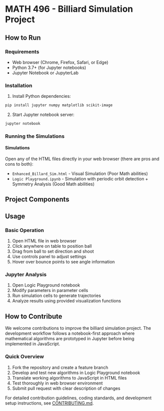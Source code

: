 # MATH 496 - Billiard Simulation Project

## How to Run

### Requirements

- Web browser (Chrome, Firefox, Safari, or Edge)
- Python 3.7+ (for Jupyter notebooks)
- Jupyter Notebook or JupyterLab

### Installation

1. Install Python dependencies:
```bash
pip install jupyter numpy matplotlib scikit-image
```

2. Start Jupyter notebook server:
```bash
jupyter notebook
```

### Running the Simulations

#### Simulations
Open any of the HTML files directly in your web browser (there are pros and cons to both):
- `Enhanced_Billard_Sim.html` - Visual Simulation (Poor Math abilities)
- `Logic Playground.ipynb` - Simulation with periodic orbit detection + Symmetry Analysis (Good Math abilities)

## Project Components

## Usage

### Basic Operation
1. Open HTML file in web browser
2. Click anywhere on table to position ball
3. Drag from ball to set direction and shoot
4. Use controls panel to adjust settings
5. Hover over bounce points to see angle information

### Jupyter Analysis
1. Open Logic Playground notebook
2. Modify parameters in parameter cells
3. Run simulation cells to generate trajectories
4. Analyze results using provided visualization functions

## How to Contribute

We welcome contributions to improve the billiard simulation project. The development workflow follows a notebook-first approach where mathematical algorithms are prototyped in Jupyter before being implemented in JavaScript.

### Quick Overview
1. Fork the repository and create a feature branch
2. Develop and test new algorithms in Logic Playground notebook
3. Translate working algorithms to JavaScript in HTML files
4. Test thoroughly in web browser environment
5. Submit pull request with clear description of changes

For detailed contribution guidelines, coding standards, and development setup instructions, see [CONTRIBUTING.md](CONTRIBUTING.md).
